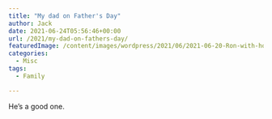 ```yaml
---
title: "My dad on Father's Day"
author: Jack
date: 2021-06-24T05:56:46+00:00
url: /2021/my-dad-on-fathers-day/
featuredImage: /content/images/wordpress/2021/06/2021-06-20-Ron-with-hot-dogs-L1000450.jpg
categories:
  - Misc
tags:
  - Family

---
```



He&#8217;s a good one.

<!--kg-card-end: html-->